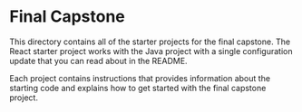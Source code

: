 # Final Capstone

This directory contains all of the starter projects for the final capstone. The React starter project works with the Java project with a single configuration update that you can read about in the README.

Each project contains instructions that provides information about the starting code and explains how to get started with the final capstone project.
